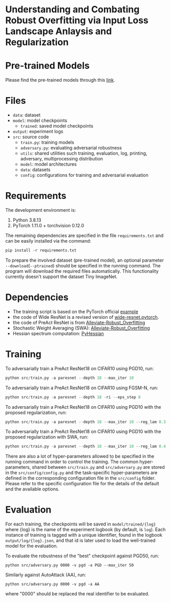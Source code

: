 # Understanding and Combating Robust Overfitting via Input Loss Landscape Anlaysis and Regularization	


# Pre-trained Models

Please find the pre-trained models through this [link](https://emckclac-my.sharepoint.com/:f:/g/personal/k19010102_kcl_ac_uk/EryYoX8PUDdDn1SDv4GCCpwBzksC38_fFB3hnXrzD2SpAQ?e=1F8Ed9).

# Files

* `data`: dataset
* `model`: model checkpoints
  * `trained`: saved model checkpoints
* `output`: experiment logs
* `src`: source code
  * `train.py`: training models
  * `adversary.py`: evaluating adversarial robustness
  * `utils`: shared utilities such training, evaluation, log, printing, adversary, multiprocessing distribution
  * `model`: model architectures
  * `data`: datasets
  * `config`: configurations for training and adversarial evaluation



# Requirements

The development environment is:

1. Python 3.8.13
2. PyTorch 1.11.0 + torchvision 0.12.0

The remaining dependencies are specified in the file `requirements.txt` and can be easily installed via the command:

```p
pip install -r requirements.txt
```

To prepare the involved dataset (pre-trained model), an optional parameter `--download`(`--ptrained`) should be specified in the running command. The program will download the required files automatically. This functionality currently doesn't support the dataset Tiny ImageNet.

# Dependencies

* The training script is based on the PyTorch official [example](https://github.com/pytorch/examples/tree/master/imagenet)
* the code of Wide ResNet is a revised version of [wide-resnet.pytorch](https://github.com/meliketoy/wide-resnet.pytorch).
* the code of PreAct ResNet is from [Alleviate-Robust_Overfitting](https://github.com/VITA-Group/Alleviate-Robust-Overfitting)
* Stochastic Weight Averaging (SWA): [Alleviate-Robust_Overfitting](https://github.com/VITA-Group/Alleviate-Robust-Overfitting)
* Hessian spectrum computation: [PyHessian](https://github.com/amirgholami/PyHessian)

# Training

To adversarially train a PreAct ResNet18 on CIFAR10 using PGD10, run:

```python
python src/train.py -a paresnet --depth 18 --max_iter 10
```

To adversarially train a PreAct ResNet18 on CIFAR10 using FGSM-N, run:

```python
python src/train.py -a paresnet --depth 18 -ri --eps_step 8
```

To adversarially train a PreAct ResNet18 on CIFAR10 using PGD10 with the proposed regularization, run:

```python
python src/train.py -a paresnet --depth 18 --max_iter 10 --reg_lam 0.3 --reg_top 0.1
```

To adversarially train a PreAct ResNet18 on CIFAR10 using PGD10 with the proposed regularization with SWA, run:

```python
python src/train.py -a paresnet --depth 18 --max_iter 10 --reg_lam 0.4 --reg_top 0.1 --swa 50 n 500
```

There are also a lot of hyper-parameters allowed to be specified in the running command in order to control the training. The common hyper-parameters, shared between `src/train.py` and `src/adversary.py` are stored in the `src/config/config.py` and the task-specific hyper-parameters are defined in the corresponding configuration file in the `src/config` folder. Please refer to the specific configuration file for the details of the default and the available options.

# Evaluation

For each training, the checkpoints will be saved in `model/trained/{log}` where {log} is the name of the experiment logbook (by default, is `log`). Each instance of training is tagged with a unique identifier, found in the logbook `output/log/{log}.json`, and that id is later used to load the well-trained model for the evaluation.

To evaluate the robustness of the "best" checkpoint against PGD50, run:

```
python src/adversary.py 0000 -v pgd -a PGD --max_iter 50
```

Similarly against AutoAttack (AA), run:

```
python src/adversary.py 0000 -v pgd -a AA
```

where "0000" should be replaced the real identifier to be evaluated.